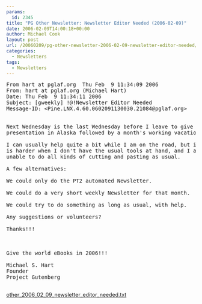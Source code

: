 ```yaml
---
params:
  id: 2345
title: "PG Other Newsletter: Newsletter Editor Needed (2006-02-09)"
date: 2006-02-09T14:00:18+00:00
author: Michael Cook
layout: post
url: /20060209/pg-other-newsletter-2006-02-09-newsletter-editor-needed/
categories:
  - Newsletters
tags:
  - Newsletters
---
```

<pre>From hart at pglaf.org  Thu Feb  9 11:34:09 2006
From: hart at pglaf.org (Michael Hart)
Date: Thu Feb  9 11:34:11 2006
Subject: [gweekly] !@!Newsletter Editor Needed
Message-ID: &lt;Pine.LNX.4.60.0602091130030.21084@pglaf.org&gt;


Next Wednesday is the last Wednesday before I leave to give a
presentation in Alaska followed by a month's working vacation.

I can usually help quite a bit while I am on the road, but it
is harder when I don't have the usual tools at hand, and I am
unable to do all kinds of cutting and pasting as usual.

A few alternatives:

We could only do the PT2 automated Newsletter.

We could do a very short weekly Newsletter for that month.

We could try to do something as long as usual, with help.

Any suggestions or volunteers?

Thanks!!!



Give the world eBooks in 2006!!!

Michael S. Hart
Founder
Project Gutenberg

</pre>

<a href="/nl_archives/2006/other_2006_02_09_newsletter_editor_needed.txt" target="_blank" rel="nofollow">other_2006_02_09_newsletter_editor_needed.txt</a>
